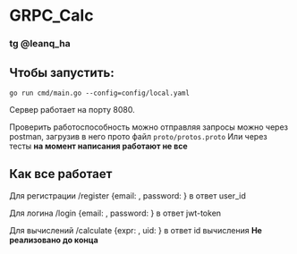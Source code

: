# GRPC_Calc
### tg @leanq_ha
## Чтобы запустить:
```go run cmd/main.go --config=config/local.yaml```

Сервер работает на порту 8080.

Проверить работоспособность можно отправляя запросы можно через postman, загрузив в него прото файл
```proto/protos.proto```
Или через тесты **на момент написания работают не все**

## Как все работает
Для регистрации /register {email: , password: } в ответ user_id

Для логина /login {email: , password: } в ответ jwt-token

Для вычислений /calculate {expr: , uid: } в ответ id вычисления **Не реализовано до конца**
